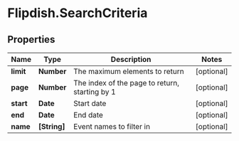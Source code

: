 # Flipdish.SearchCriteria

## Properties
Name | Type | Description | Notes
------------ | ------------- | ------------- | -------------
**limit** | **Number** | The maximum elements to return | [optional] 
**page** | **Number** | The index of the page to return, starting by 1 | [optional] 
**start** | **Date** | Start date | [optional] 
**end** | **Date** | End date | [optional] 
**name** | **[String]** | Event names to filter in | [optional] 


